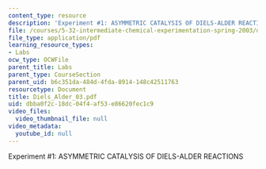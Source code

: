 ```yaml
---
content_type: resource
description: 'Experiment #1: ASYMMETRIC CATALYSIS OF DIELS-ALDER REACTIONS'
file: /courses/5-32-intermediate-chemical-experimentation-spring-2003/dbba0f2c18dc04f4af53e86620fec1c9_Diels_Alder_03.pdf
file_type: application/pdf
learning_resource_types:
- Labs
ocw_type: OCWFile
parent_title: Labs
parent_type: CourseSection
parent_uid: b6c351da-484d-4fda-8914-148c42511763
resourcetype: Document
title: Diels_Alder_03.pdf
uid: dbba0f2c-18dc-04f4-af53-e86620fec1c9
video_files:
  video_thumbnail_file: null
video_metadata:
  youtube_id: null
---
```

Experiment #1: ASYMMETRIC CATALYSIS OF DIELS-ALDER REACTIONS

